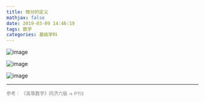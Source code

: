 ```yaml
---
title: 微分的定义
mathjax: false
date: 2019-03-09 14:46:19
tags: 数学
categories: 基础学科
---
```

![image](https://wx1.sinaimg.cn/large/006mcMYXgy1g0wjwiugg5j30yb1bmao2.jpg)

<!--more-->

![image](https://ws1.sinaimg.cn/large/006mcMYXgy1g0wjy6o40hj30r915bqby.jpg)

![image](https://wx3.sinaimg.cn/large/006mcMYXgy1g0wjz872x5j30r00yljz1.jpg)

<hr/>
<span style="color:gray;font-size:12px">
参考：
《高等数学》同济六版 -> P113
</span>

